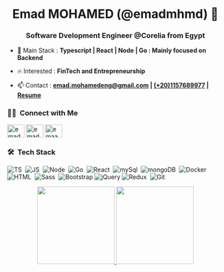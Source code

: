<h1 align="center"> Emad MOHAMED (@emadmhmd) 👋</h1>
<h3 align="center">Software Dvelopment Engineer @Corelia from Egypt</h3>

- 🔭 Main Stack : **Typescript | React | Node | Go : Mainly focused on Backend**

- 🔥 Interested : **FinTech and Entrepreneurship**

- 📫 Contact : **emad.mohamedeng@gmail.com | [(+20)1157689977]() | [Resume](https://emadmhmd.github.io/emadmhmd/resume/Emad_Mohamed_resume.pdf)**

### 🤝🏻 &nbsp;Connect with Me<p align="left">

<a href="https://linkedin.com/in/emadmhmd" target="blank"><img align="center" src="https://raw.githubusercontent.com/rahuldkjain/github-profile-readme-generator/master/src/images/icons/Social/linked-in-alt.svg" alt="emadmhmd" height="30" width="40" /></a>
<a href="https://www.leetcode.com/emadmhmd" target="blank"><img align="center" src="https://raw.githubusercontent.com/rahuldkjain/github-profile-readme-generator/master/src/images/icons/Social/leet-code.svg" alt="emadmhmd" height="30" width="40" /></a>
<a href="https://fb.com/emaadmhmd" target="blank"><img align="center" src="https://raw.githubusercontent.com/rahuldkjain/github-profile-readme-generator/master/src/images/icons/Social/facebook.svg" alt="emaadmhmd" height="30" width="40" /></a>
</p>

### 🛠 &nbsp;Tech Stack
![TS](https://img.shields.io/badge/-TypeScript-05122A?style=flat&logo=typescript)&nbsp;
![JS](https://img.shields.io/badge/-JavaScript-05122A?style=flat&logo=javascript)&nbsp;
![Node](https://img.shields.io/badge/-Node.js-05122A?style=flat&logo=node.js)&nbsp;
![Go](https://img.shields.io/badge/-go-05122A?style=flat&logo=go)&nbsp;
![React](https://img.shields.io/badge/-React%20Js-05122A?style=flat&logo=react)&nbsp;
![mySql](https://img.shields.io/badge/-MySql-05122A?style=flat&logo=mySql&logoColor=fff)&nbsp;
![mongoDB](https://img.shields.io/badge/-MongoDB-05122A?style=flat&logo=mongoDB)&nbsp;
![Docker](https://img.shields.io/badge/-docker-05122A?style=flat&logo=docker)&nbsp;
![HTML](https://img.shields.io/badge/-HTML-05122A?style=flat&logo=HTML5)&nbsp;
![Sass](https://img.shields.io/badge/-Sass-05122A?style=flat&logo=Sass)&nbsp;
![Bootstrap](https://img.shields.io/badge/-Bootstrap-05122A?style=flat&logo=bootstrap&logoColor=63D7)
![jQuery](https://img.shields.io/badge/-jQuery-05122A?style=flat&logo=jQuery)
![Redux](https://img.shields.io/badge/-Redux-05122A?style=flat&logo=Redux)&nbsp;
![Git](https://img.shields.io/badge/-Git-05122A?style=flat&logo=git)&nbsp;

<p align="center">
<a href="https://github.com/AVS1508">
  <img height="180em" src="https://github-readme-stats-eight-theta.vercel.app/api?username=emadmhmd&show_icons=true&theme=algolia&include_all_commits=true&count_private=true"/>
  <img height="180em" src="https://github-readme-stats-eight-theta.vercel.app/api/top-langs/?username=emadmhmd&layout=compact&langs_count=8&theme=algolia"/>
</a>
</p>

